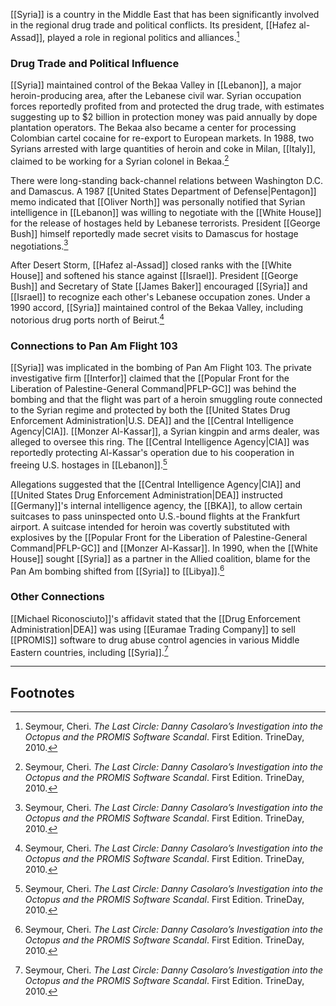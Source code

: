 [[Syria]] is a country in the Middle East that has been significantly involved in the regional drug trade and political conflicts. Its president, [[Hafez al-Assad]], played a role in regional politics and alliances.[^1]

### Drug Trade and Political Influence

[[Syria]] maintained control of the Bekaa Valley in [[Lebanon]], a major heroin-producing area, after the Lebanese civil war. Syrian occupation forces reportedly profited from and protected the drug trade, with estimates suggesting up to $2 billion in protection money was paid annually by dope plantation operators. The Bekaa also became a center for processing Colombian cartel cocaine for re-export to European markets. In 1988, two Syrians arrested with large quantities of heroin and coke in Milan, [[Italy]], claimed to be working for a Syrian colonel in Bekaa.[^1]

There were long-standing back-channel relations between Washington D.C. and Damascus. A 1987 [[United States Department of Defense|Pentagon]] memo indicated that [[Oliver North]] was personally notified that Syrian intelligence in [[Lebanon]] was willing to negotiate with the [[White House]] for the release of hostages held by Lebanese terrorists. President [[George Bush]] himself reportedly made secret visits to Damascus for hostage negotiations.[^1]

After Desert Storm, [[Hafez al-Assad]] closed ranks with the [[White House]] and softened his stance against [[Israel]]. President [[George Bush]] and Secretary of State [[James Baker]] encouraged [[Syria]] and [[Israel]] to recognize each other's Lebanese occupation zones. Under a 1990 accord, [[Syria]] maintained control of the Bekaa Valley, including notorious drug ports north of Beirut.[^1]

### Connections to Pan Am Flight 103

[[Syria]] was implicated in the bombing of Pan Am Flight 103. The private investigative firm [[Interfor]] claimed that the [[Popular Front for the Liberation of Palestine-General Command|PFLP-GC]] was behind the bombing and that the flight was part of a heroin smuggling route connected to the Syrian regime and protected by both the [[United States Drug Enforcement Administration|U.S. DEA]] and the [[Central Intelligence Agency|CIA]]. [[Monzer Al-Kassar]], a Syrian kingpin and arms dealer, was alleged to oversee this ring. The [[Central Intelligence Agency|CIA]] was reportedly protecting Al-Kassar's operation due to his cooperation in freeing U.S. hostages in [[Lebanon]].[^1]

Allegations suggested that the [[Central Intelligence Agency|CIA]] and [[United States Drug Enforcement Administration|DEA]] instructed [[Germany]]'s internal intelligence agency, the [[BKA]], to allow certain suitcases to pass uninspected onto U.S.-bound flights at the Frankfurt airport. A suitcase intended for heroin was covertly substituted with explosives by the [[Popular Front for the Liberation of Palestine-General Command|PFLP-GC]] and [[Monzer Al-Kassar]]. In 1990, when the [[White House]] sought [[Syria]] as a partner in the Allied coalition, blame for the Pan Am bombing shifted from [[Syria]] to [[Libya]].[^1]

### Other Connections

[[Michael Riconosciuto]]'s affidavit stated that the [[Drug Enforcement Administration|DEA]] was using [[Euramae Trading Company]] to sell [[PROMIS]] software to drug abuse control agencies in various Middle Eastern countries, including [[Syria]].[^1]

---
## Footnotes

[^1]: Seymour, Cheri. *The Last Circle: Danny Casolaro’s Investigation into the Octopus and the PROMIS Software Scandal*. First Edition. TrineDay, 2010.